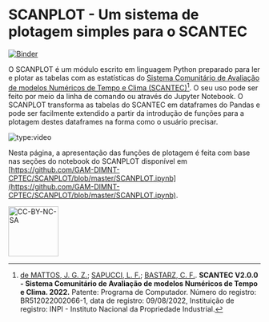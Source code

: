 # SCANPLOT - Um sistema de plotagem simples para o SCANTEC

[![Binder](https://mybinder.org/badge_logo.svg)](https://mybinder.org/v2/gh/cfbastarz/SCANPLOT/master)

O SCANPLOT é um módulo escrito em linguagem Python preparado para ler e plotar as tabelas com as estatísticas do [Sistema Comunitário de Avaliação de modelos Numéricos de Tempo e Clima (SCANTEC)](https://gam-dimnt-cptec.github.io/SCANTEC/)[^1]. O seu uso pode ser feito por meio da linha de comando ou através do Jupyter Notebook. O SCANPLOT transforma as tabelas do SCANTEC em dataframes do Pandas e pode ser facilmente extendido a partir da introdução de funções para a plotagem destes dataframes na forma como o usuário precisar.

![type:video](https://youtube.com/embed/HOao_F0-Pi8)

Nesta página, a apresentação das funções de plotagem é feita com base nas seções do notebook do SCANPLOT disponível em [https://github.com/GAM-DIMNT-CPTEC/SCANPLOT/blob/master/SCANPLOT.ipynb](https://github.com/GAM-DIMNT-CPTEC/SCANPLOT/blob/master/SCANPLOT.ipynb).

[^1]: [de MATTOS, J. G. Z.](http://lattes.cnpq.br/4563659436339486); [SAPUCCI, L. F.](http://lattes.cnpq.br/8285827971934692); [BASTARZ, C. F.](http://lattes.cnpq.br/2410960909883784). **SCANTEC V2.0.0 - Sistema Comunitário de Avaliação de modelos Numéricos de Tempo e Clima. 2022.** Patente: Programa de Computador. Número do registro: BR512022002066-1, data de registro: 09/08/2022, Instituição de registro: INPI - Instituto Nacional da Propriedade Industrial.

<a href="https://creativecommons.org/licenses/by-nc-sa/4.0/legalcode" target="_blank"><img src="https://mirrors.creativecommons.org/presskit/buttons/88x31/png/by-nc-sa.png" alt="CC-BY-NC-SA" width="100"/></a>
